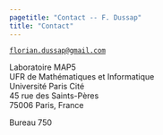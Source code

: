 ```yaml
---
pagetitle: "Contact -- F. Dussap"
title: "Contact"
---
```



[`florian.dussap@gmail.com`](mailto:florian.dussap@gmail.com)

Laboratoire MAP5\
UFR de Mathématiques et Informatique\
Université Paris Cité\
45 rue des Saints-Pères\
75006 Paris, France

Bureau 750
